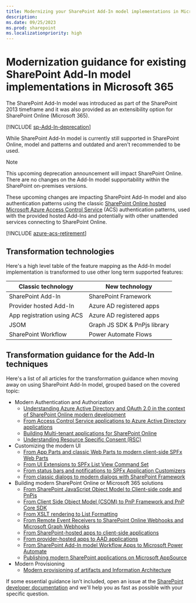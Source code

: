 ```yaml
---
title: Modernizing your SharePoint Add-In model implementations in Microsoft 365
description: 
ms.date: 09/25/2023
ms.prod: sharepoint
ms.localizationpriority: high
---
```


# Modernization guidance for existing SharePoint Add-In model implementations in Microsoft 365

The SharePoint Add-In model was introduced as part of the SharePoint 2013 timeframe and it was also provided as an extensibility option for SharePoint Online (Microsoft 365). 

[!INCLUDE [sp-Add-In-deprecation](../../includes/snippets/sp-add-in-deprecation.md)]

While SharePoint Add-In model is currently still supported in SharePoint Online, model and patterns and outdated and aren't recommended to be used.

> [!NOTE] 
> This upcoming deprecation announcement will impact SharePoint Online. There are no changes on the Add-In model supportability within the SharePoint on-premises versions.

These upcoming changes are impacting SharePoint Add-In model and also authentication patterns using the classic [SharePoint Online hosted Microsoft Azure Access Control Service](https://learn.microsoft.com/sharepoint/dev/sp-Add-Ins/authorization-code-oauth-flow-for-sharepoint-Add-Ins) (ACS) authentication patterns, used with the provided hosted Add-Ins and potentially with other unattended services connecting to SharePoint Online.

[!INCLUDE [azure-acs-retirement](../../includes/snippets/azure-acs-deprecation.md)]

## Transformation technologies

Here's a high level table of the feature mapping as the Add-In model implementation is transformed to use other long term supported features:

| Classic technology 	       | New technology
|--------------------	       |----------------
| SharePoint Add-In          | SharePoint Framework
| Provider hosted Add-In     | Azure AD registered apps
| App registration using ACS | Azure AD registered apps
| JSOM                       | Graph JS SDK & PnPjs library
| SharePoint Workflow        | Power Automate Flows

## Transformation guidance for the Add-In techniques

Here's a list of all articles for the transformation guidance when moving away on using SharePoint Add-In model, grouped based on the covered topic:

* Modern Authentication and Authorization
  * [Understanding Azure Active Directory and OAuth 2.0 in the context of SharePoint Online modern development](./Understanding-AAD-and-OAuth-for-SPO-modern.md)
  * [From Access Control Service applications to Azure Active Directory applications](./From-ACS-to-AAD-apps.md)
  * [Building Multi-tenant applications for SharePoint Online](./Multi-tenant-applications.md)
  * [Understanding Resource Specific Consent (RSC)](./Understanding-RSC-for-MSGraph-and-SharePoint-Online.md)
* Customizing the modern UI
  * [From App Parts and classic Web Parts to modern client-side SPFx Web Parts](./From-App-Parts-to-Modern-Web-Parts.md)
  * [From UI Extensions to SPFx List View Command Set](./From-UI-Extensions-to-ListView-Command-Sets.md)
  * [From status bars and notifications to SPFx Application Customizers](./From-Notifications-to-Application-Customizers.md)
  * [From classic dialogs to modern dialogs with SharePoint Framework](./From-classic-Dialogs-to-modern-Dialogs.md)
* Building modern SharePoint Online or Microsoft 365 solutions
  * [From SharePoint JavaScript Object Model to Client-side code and PnPjs](./From-JSOM-to-Client-Side.md)
  * [From Client Side Object Model (CSOM) to PnP Framework and PnP Core SDK](./From-CSOM-to-PnP-Libraries.md)
  * [From XSLT rendering to List Formatting](./From-XSLT-to-List-Formatting.md)
  * [From Remote Event Receivers to SharePoint Online Webhooks and Microsoft Graph Webhooks](./From-Remote-Event-Receivers-to-Webhooks.md)
  * [From SharePoint-hosted apps to client-side applications](./From-SharePoint-Hosted-to-Client-Side.md)
  * [From provider-hosted apps to AAD applications](./From-Provider-Hosted-to-AAD-applications.md)
  * [From SharePoint Add-In model Workflow Apps to Microsoft Power Automate](./From-Workflow-Apps-to-Power-Automate.md)
  * [Publishing modern SharePoint applications on Microsoft AppSource](./Publishing-modern-SharePoint-apps-on-AppSource.md)
* Modern Provisioning
  * [Modern provisioning of artifacts and Information Architecture](./Modern-Provisioning.md)

If some essential guidance isn't included, open an issue at the [SharePoint developer documentation](https://aka.ms/spdev-issues) and we'll help you as fast as possible with your specific question.
